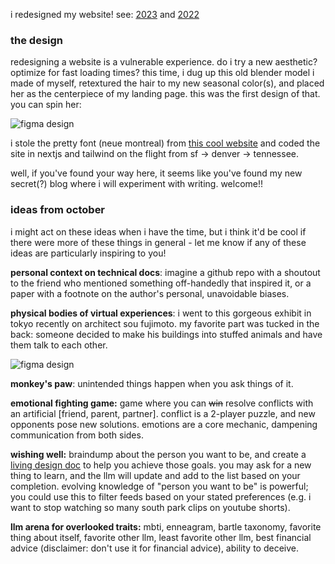 i redesigned my website! see: [2023](https://tiffanywang-4w3l9uyno-cnnmon.vercel.app/) and [2022](https://tiffanywang-nddwqs5e6-cnnmon.vercel.app)

### the design

redesigning a website is a vulnerable experience. do i try a new aesthetic? optimize for fast loading times? this time, i dug up this old blender model i made of myself, retextured the hair to my new seasonal color(s), and placed her as the centerpiece of my landing page. this was the first design of that. you can spin her:

![figma design](/text/october/mock.png)

i stole the pretty font (neue montreal) from [this cool website](https://abrandenberger.github.io/#colophon) and coded the site in nextjs and tailwind on the flight from sf -> denver -> tennessee.

well, if you've found your way here, it seems like you've found my new secret(?) blog where i will experiment with writing. welcome!!

### ideas from october

i might act on these ideas when i have the time, but i think it'd be cool if there were more of these things in general - let me know if any of these ideas are particularly inspiring to you!

**personal context on technical docs**: imagine a github repo with a shoutout to the friend who mentioned something off-handedly that inspired it, or a paper with a footnote on the author's personal, unavoidable biases.

**physical bodies of virtual experiences**: i went to this gorgeous exhibit in tokyo recently on architect sou fujimoto. my favorite part was tucked in the back: someone decided to make his buildings into stuffed animals and have them talk to each other.

![figma design](/text/october/stuffed.png)

**monkey's paw**: unintended things happen when you ask things of it.

**emotional fighting game:** game where you can ~~win~~ resolve conflicts with an artificial [friend, parent, partner]. conflict is a 2-player puzzle, and new opponents pose new solutions. emotions are a core mechanic, dampening communication from both sides.

**wishing well:** braindump about the person you want to be, and create a [living design doc](TODO) to help you achieve those goals. you may ask for a new thing to learn, and the llm will update and add to the list based on your completion. evolving knowledge of "person you want to be" is powerful; you could use this to filter feeds based on your stated preferences (e.g. i want to stop watching so many south park clips on youtube shorts).

**llm arena for overlooked traits:** mbti, enneagram, bartle taxonomy, favorite thing about itself, favorite other llm, least favorite other llm, best financial advice (disclaimer: don't use it for financial advice), ability to deceive.

